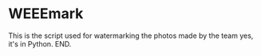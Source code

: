 # WEEEmark
This is the script used for watermarking the photos made by the team
yes, it's in Python. END.
